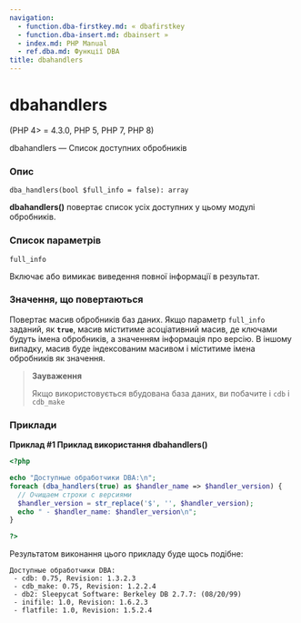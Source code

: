 ```yaml
---
navigation:
  - function.dba-firstkey.md: « dbafirstkey
  - function.dba-insert.md: dbainsert »
  - index.md: PHP Manual
  - ref.dba.md: Функції DBA
title: dbahandlers
---
```

# dbahandlers

(PHP 4> = 4.3.0, PHP 5, PHP 7, PHP 8)

dbahandlers — Список доступних обробників

### Опис

```methodsynopsis
dba_handlers(bool $full_info = false): array
```

**dbahandlers()** повертає список усіх доступних у цьому модулі обробників.

### Список параметрів

`full_info`

Включає або вимикає виведення повної інформації в результат.

### Значення, що повертаються

Повертає масив обробників баз даних. Якщо параметр `full_info` заданий, як **`true`**, масив міститиме асоціативний масив, де ключами будуть імена обробників, а значенням інформація про версію. В іншому випадку, масив буде індексованим масивом і міститиме імена обробників як значення.

> **Зауваження**
> 
> Якщо використовується вбудована база даних, ви побачите і `cdb` і `cdb_make`

### Приклади

**Приклад #1 Приклад використання **dbahandlers()****

```php
<?php

echo "Доступные обработчики DBA:\n";
foreach (dba_handlers(true) as $handler_name => $handler_version) {
  // Очищаем строки с версиями
  $handler_version = str_replace('$', '', $handler_version);
  echo " - $handler_name: $handler_version\n";
}

?>
```

Результатом виконання цього прикладу буде щось подібне:

```
Доступные обработчики DBA:
 - cdb: 0.75, Revision: 1.3.2.3
 - cdb_make: 0.75, Revision: 1.2.2.4
 - db2: Sleepycat Software: Berkeley DB 2.7.7: (08/20/99)
 - inifile: 1.0, Revision: 1.6.2.3
 - flatfile: 1.0, Revision: 1.5.2.4
```
